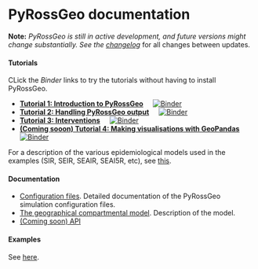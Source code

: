 # PyRossGeo documentation

**Note:** <i>PyRossGeo is
still in active development, and future versions might change substantially. See the <a href="https://github.com/lukastk/PyRossGeo/blob/master/docs/changelogs.md" target="_blank">changelog</a> </i>
for all changes between updates.

#### Tutorials

CLick the *Binder* links to try the tutorials without having to install PyRossGeo.

- [**Tutorial 1: Introduction to PyRossGeo**](https://github.com/lukastk/PyRossGeo/blob/master/examples/tutorial1-introduction-to-pyrossgeo/tutorial1-introduction-to-pyrossgeo.ipynb)
&nbsp;&nbsp;&nbsp;
[![Binder](https://mybinder.org/badge_logo.svg)](https://mybinder.org/v2/gh/lukastk/PyRossGeo/master?filepath=examples%2Ftutorial1-introduction-to-pyrossgeo%2Ftutorial1-introduction-to-pyrossgeo.ipynb)
- [**Tutorial 2: Handling PyRossGeo output**](https://github.com/lukastk/PyRossGeo/blob/master/examples/tutorial2-handling-PyRossGeo-output/tutorial2-handling-PyRossGeo-output.ipynb) 
&nbsp;&nbsp;&nbsp;
[![Binder](https://mybinder.org/badge_logo.svg)](https://mybinder.org/v2/gh/lukastk/PyRossGeo/master?filepath=examples%2Ftutorial2-handling-PyRossGeo-output%2Ftutorial2-handling-PyRossGeo-output.ipynb)
- [**Tutorial 3: Interventions**](https://github.com/lukastk/PyRossGeo/blob/master/examples/tutorial3-interventions/tutorial3-interventions.ipynb)
&nbsp;&nbsp;&nbsp;
[![Binder](https://mybinder.org/badge_logo.svg)](https://mybinder.org/v2/gh/lukastk/PyRossGeo/master?filepath=examples%2Ftutorial3-interventions%2Ftutorial3-interventions.ipynb)
- [**(Coming sooon) Tutorial 4: Making visualisations with GeoPandas**](https://github.com/lukastk/PyRossGeo/blob/master/examples/tutorial4-making-visualisations-with-geopandas/tutorial4-making-visualisations-with-geopandas.ipynb)
&nbsp;&nbsp;&nbsp; 
[![Binder](https://mybinder.org/badge_logo.svg)](https://mybinder.org/v2/gh/lukastk/PyRossGeo/master?filepath=examples%2Ftutorial4-making-visualisations-with-geopandas%2Ftutorial4-making-visualisations-with-geopandas.ipynb)

For a description of the various epidemiological models used in the examples (SIR, SEIR, SEAIR, SEAI5R, etc), see [this](https://github.com/rajeshrinet/pyross/blob/master/docs/models.pdf).

#### Documentation

- [Configuration files](https://github.com/lukastk/PyRossGeo/blob/master/docs/Configuration%20files.md).  Detailed documentation of the PyRossGeo simulation configuration files.
- [The geographical compartmental model](https://github.com/lukastk/PyRossGeo/blob/master/docs/model.pdf). Description of the model.
- [(Coming soon) API](https://github.com/lukastk/PyRossGeo/blob/master/docs/API.md)


#### Examples

See [here](https://github.com/lukastk/PyRossGeo/tree/master/examples).
